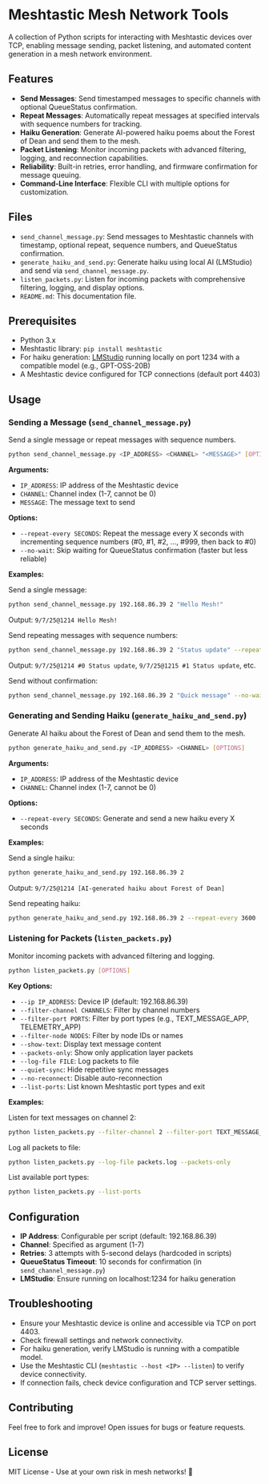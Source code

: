 # Meshtastic Mesh Network Tools

A collection of Python scripts for interacting with Meshtastic devices over TCP, enabling message sending, packet listening, and automated content generation in a mesh network environment.

## Features

- **Send Messages**: Send timestamped messages to specific channels with optional QueueStatus confirmation.
- **Repeat Messages**: Automatically repeat messages at specified intervals with sequence numbers for tracking.
- **Haiku Generation**: Generate AI-powered haiku poems about the Forest of Dean and send them to the mesh.
- **Packet Listening**: Monitor incoming packets with advanced filtering, logging, and reconnection capabilities.
- **Reliability**: Built-in retries, error handling, and firmware confirmation for message queuing.
- **Command-Line Interface**: Flexible CLI with multiple options for customization.

## Files

- `send_channel_message.py`: Send messages to Meshtastic channels with timestamp, optional repeat, sequence numbers, and QueueStatus confirmation.
- `generate_haiku_and_send.py`: Generate haiku using local AI (LMStudio) and send via `send_channel_message.py`.
- `listen_packets.py`: Listen for incoming packets with comprehensive filtering, logging, and display options.
- `README.md`: This documentation file.

## Prerequisites

- Python 3.x
- Meshtastic library: `pip install meshtastic`
- For haiku generation: [LMStudio](https://lmstudio.ai/) running locally on port 1234 with a compatible model (e.g., GPT-OSS-20B)
- A Meshtastic device configured for TCP connections (default port 4403)

## Usage

### Sending a Message (`send_channel_message.py`)

Send a single message or repeat messages with sequence numbers.

```bash
python send_channel_message.py <IP_ADDRESS> <CHANNEL> "<MESSAGE>" [OPTIONS]
```

**Arguments:**
- `IP_ADDRESS`: IP address of the Meshtastic device
- `CHANNEL`: Channel index (1-7, cannot be 0)
- `MESSAGE`: The message text to send

**Options:**
- `--repeat-every SECONDS`: Repeat the message every X seconds with incrementing sequence numbers (#0, #1, #2, ..., #999, then back to #0)
- `--no-wait`: Skip waiting for QueueStatus confirmation (faster but less reliable)

**Examples:**

Send a single message:
```bash
python send_channel_message.py 192.168.86.39 2 "Hello Mesh!"
```
Output: `9/7/25@1214 Hello Mesh!`

Send repeating messages with sequence numbers:
```bash
python send_channel_message.py 192.168.86.39 2 "Status update" --repeat-every 60
```
Output: `9/7/25@1214 #0 Status update`, `9/7/25@1215 #1 Status update`, etc.

Send without confirmation:
```bash
python send_channel_message.py 192.168.86.39 2 "Quick message" --no-wait
```

### Generating and Sending Haiku (`generate_haiku_and_send.py`)

Generate AI haiku about the Forest of Dean and send them to the mesh.

```bash
python generate_haiku_and_send.py <IP_ADDRESS> <CHANNEL> [OPTIONS]
```

**Arguments:**
- `IP_ADDRESS`: IP address of the Meshtastic device
- `CHANNEL`: Channel index (1-7, cannot be 0)

**Options:**
- `--repeat-every SECONDS`: Generate and send a new haiku every X seconds

**Examples:**

Send a single haiku:
```bash
python generate_haiku_and_send.py 192.168.86.39 2
```
Output: `9/7/25@1214 [AI-generated haiku about Forest of Dean]`

Send repeating haiku:
```bash
python generate_haiku_and_send.py 192.168.86.39 2 --repeat-every 3600
```

### Listening for Packets (`listen_packets.py`)

Monitor incoming packets with advanced filtering and logging.

```bash
python listen_packets.py [OPTIONS]
```

**Key Options:**
- `--ip IP_ADDRESS`: Device IP (default: 192.168.86.39)
- `--filter-channel CHANNELS`: Filter by channel numbers
- `--filter-port PORTS`: Filter by port types (e.g., TEXT_MESSAGE_APP, TELEMETRY_APP)
- `--filter-node NODES`: Filter by node IDs or names
- `--show-text`: Display text message content
- `--packets-only`: Show only application layer packets
- `--log-file FILE`: Log packets to file
- `--quiet-sync`: Hide repetitive sync messages
- `--no-reconnect`: Disable auto-reconnection
- `--list-ports`: List known Meshtastic port types and exit

**Examples:**

Listen for text messages on channel 2:
```bash
python listen_packets.py --filter-channel 2 --filter-port TEXT_MESSAGE_APP --show-text
```

Log all packets to file:
```bash
python listen_packets.py --log-file packets.log --packets-only
```

List available port types:
```bash
python listen_packets.py --list-ports
```

## Configuration

- **IP Address**: Configurable per script (default: 192.168.86.39)
- **Channel**: Specified as argument (1-7)
- **Retries**: 3 attempts with 5-second delays (hardcoded in scripts)
- **QueueStatus Timeout**: 10 seconds for confirmation (in `send_channel_message.py`)
- **LMStudio**: Ensure running on localhost:1234 for haiku generation

## Troubleshooting

- Ensure your Meshtastic device is online and accessible via TCP on port 4403.
- Check firewall settings and network connectivity.
- For haiku generation, verify LMStudio is running with a compatible model.
- Use the Meshtastic CLI (`meshtastic --host <IP> --listen`) to verify device connectivity.
- If connection fails, check device configuration and TCP server settings.

## Contributing

Feel free to fork and improve! Open issues for bugs or feature requests.

## License

MIT License - Use at your own risk in mesh networks! 🚀
